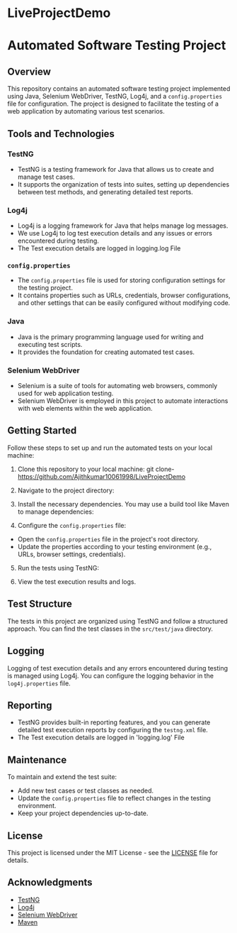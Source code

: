 # LiveProjectDemo
# Automated Software Testing Project

## Overview

This repository contains an automated software testing project implemented using Java, Selenium WebDriver, TestNG, Log4j, and a `config.properties` file for configuration. The project is designed to facilitate the testing of a web application by automating various test scenarios.

## Tools and Technologies

### TestNG
- TestNG is a testing framework for Java that allows us to create and manage test cases.
- It supports the organization of tests into suites, setting up dependencies between test methods, and generating detailed test reports.

### Log4j
- Log4j is a logging framework for Java that helps manage log messages.
- We use Log4j to log test execution details and any issues or errors encountered during testing.
- The Test execution details are logged in logging.log File
### `config.properties`
- The `config.properties` file is used for storing configuration settings for the testing project.
- It contains properties such as URLs, credentials, browser configurations, and other settings that can be easily configured without modifying code.

### Java
- Java is the primary programming language used for writing and executing test scripts.
- It provides the foundation for creating automated test cases.

### Selenium WebDriver
- Selenium is a suite of tools for automating web browsers, commonly used for web application testing.
- Selenium WebDriver is employed in this project to automate interactions with web elements within the web application.

## Getting Started

Follow these steps to set up and run the automated tests on your local machine:

1. Clone this repository to your local machine:
   git clone-https://github.com/Ajithkumar10061998/LiveProjectDemo

2. Navigate to the project directory:

3. Install the necessary dependencies. You may use a build tool like Maven to manage dependencies:

 
4. Configure the `config.properties` file:
- Open the `config.properties` file in the project's root directory.
- Update the properties according to your testing environment (e.g., URLs, browser settings, credentials).

5. Run the tests using TestNG:

 
6. View the test execution results and logs.

## Test Structure

The tests in this project are organized using TestNG and follow a structured approach. You can find the test classes in the `src/test/java` directory.

## Logging

Logging of test execution details and any errors encountered during testing is managed using Log4j. You can configure the logging behavior in the `log4j.properties` file.

## Reporting

- TestNG provides built-in reporting features, and you can generate detailed test execution reports by configuring the `testng.xml` file.
- The Test execution details are logged in 'logging.log' File

## Maintenance

To maintain and extend the test suite:
- Add new test cases or test classes as needed.
- Update the `config.properties` file to reflect changes in the testing environment.
- Keep your project dependencies up-to-date.

## License

This project is licensed under the MIT License - see the [LICENSE](LICENSE) file for details.

## Acknowledgments

- [TestNG](https://testng.org/doc/)
- [Log4j](https://logging.apache.org/log4j/2.x/)
- [Selenium WebDriver](https://www.selenium.dev/documentation/en/webdriver/)
- [Maven](https://maven.apache.org/)
 

